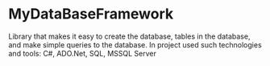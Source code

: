 # MyDataBaseFramework
Library that makes it easy to create the database, tables in the database, and make simple queries to the database.
In project used such technologies and tools: C#, ADO.Net, SQL, MSSQL Server
